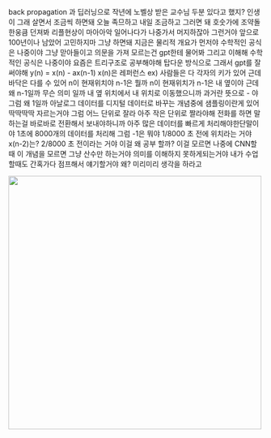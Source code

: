 back propagation 과 딥러닝으로 작년에 노벨상 받은 교수님 두분 있다고 했지? 인생이 그래 살면서 조금씩 하면돼 오늘 족므하고 내일 조금하고 그러면 돼 호숫가에 조약돌 한웅큼 던져봐 리플현상이 마아아악 일어나다가 나중가서 머지하잖아 그런거야
앞으로 100년이나 남았어 고민하지마 그냥 하면돼 지금은 물리적 개요가 먼저야 수학적인 공식은 나중이야 그냥 맏아들이고 의문을 가져 모르는건 gpt한테 물어봐 그리고 이해해 수학적인 공식은 나중이야 요즘은 트리구조로 공부해야해 탑다운 방식으로 그래서 gpt를 잘써야해
y(n) = x(n) - ax(n-1)
x(n)은 레퍼런스
ex) 사람들은 다 각자의 키가 있어 근데 바닥은 다를 수 있어 n이 현재위치야 n-1은 뭘까 n이 현재위치가 n-1은 내 옆이야 근데 왜 n-1일까 무슨 의미 일까 내 옆 위치에서 내 위치로 이동했으니까 과거란 뜻으로 - 야 그럼 왜 1일까
아날로그 데이터를 디지털 데이터로 바꾸는 개념중에 샘플링이란게 있어 딱딱딱딱 자르는거야 그럼 어느 단위로 잘라 아주 작은 단위로 짤라야해 전화를 하면 말하는걸 바로바로 전환해서 보내야하니까 아주 많은 데이터를 빠르게 처리해야한단말이야
1초에 8000개의 데이터를 처리해 그럼 -1은 뭐야 1/8000 초 전에 위치라는 거야
x(n-2)는? 2/8000 초 전이라는 거야
이걸 왜 공부 할까? 이걸 모르면 나중에 CNN할때 이 개념을 모르면 그냥 산수만 하는거야 의미를 이해하지 못하게되는거야
내가 수업할때도 간혹가다 점프해서 얘기할거야 왜? 미리미리 생각을 하라고

<img src="https://github.com/user-attachments/assets/7dc61d31-d9ee-4c75-9866-704a1dabf61e" width="500"> 

